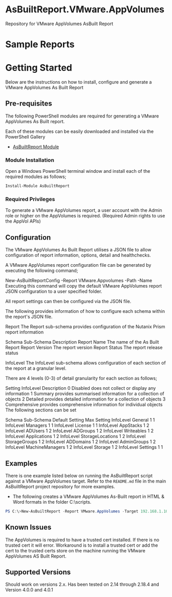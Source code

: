 # AsBuiltReport.VMware.AppVolumes
Repository for VMware AppVolumes AsBuilt Report


# Sample Reports

<Coming Soon>

# Getting Started

Below are the instructions on how to install, configure and generate a VMware AppVolumes As Built Report

## Pre-requisites
The following PowerShell modules are required for generating a VMware AppVolumes As Built report.

Each of these modules can be easily downloaded and installed via the PowerShell Gallery 

- [AsBuiltReport Module](https://www.powershellgallery.com/packages/AsBuiltReport/)

### Module Installation

Open a Windows PowerShell terminal window and install each of the required modules as follows;
```powershell
Install-Module AsBuiltReport
```

### Required Privileges

To generate a VMware AppVolumes report, a user account with the Admin role or higher on the AppVolumes is required. (Required Admin rights to use the AppVol APIs)

## Configuration

The VMware AppVolumes As Built Report utilises a JSON file to allow configuration of report information, options, detail and healthchecks.

A VMware AppVolumes report configuration file can be generated by executing the following command;

New-AsBuiltReportConfig -Report VMware.Appvolumes -Path <User specified folder> -Name <Optional> 
Executing this command will copy the default VMware AppVolumes report JSON configuration to a user specified folder.

All report settings can then be configured via the JSON file.

The following provides information of how to configure each schema within the report's JSON file.

Report
The Report sub-schema provides configuration of the Nutanix Prism report information

Schema	Sub-Schema	Description
Report	Name	The name of the As Built Report
Report	Version	The report version
Report	Status	The report release status

InfoLevel
The InfoLevel sub-schema allows configuration of each section of the report at a granular level.

There are 4 levels (0-3) of detail granularity for each section as follows;

Setting	InfoLevel	Description
0	Disabled	does not collect or display any information
1	Summary	provides summarised information for a collection of objects
2	Detailed	provides detailed information for a collection of objects
3	Comprehensive	provides comprehensive information for individual objects
The following sections can be set

Schema	    Sub-Schema	        Default Setting     Max Setting
InfoLevel	General	            1                   1
InfoLevel	Managers	        1                   1
InfoLevel	License             1                   1
InfoLevel	AppStacks	        1                   2
InfoLevel	ADUsers 	        1                   2
InfoLevel	ADGroups	        1                   2
InfoLevel   Writeables          1                   2
InfoLevel	Applications	    1                   2
InfoLevel	StorageLocations	1                   2
InfoLevel	StorageGroups       1                   2
InfoLevel	ADDomains       	1                   2
InfoLevel	AdminGroups      	1                   2
InfoLevel	MachineManagers 	1                   2
InfoLevel   Storage             1                   2
InfoLevel   Settings            1                   1


## Examples
There is one example listed below on running the AsBuiltReport script against a VMware AppVolumes target. Refer to the `README.md` file in the main AsBuiltReport project repository for more examples.

- The following creates a VMware AppVolumes As-Built report in HTML & Word formats in the folder C:\scripts\.
```powershell
PS C:\>New-AsBuiltReport -Report VMware.AppVolumes -Target 192.168.1.100 -Credential (Get-Credential) -Format HTML,Word -OutputPath C:\scripts\
```

## Known Issues
The AppVolumes is required to have a trusted cert installed. If there is no trusted cert it will error. Workaround is to install a trusted cert or add the cert to the trusted certs store on the machine running the VMware AppVolumes AS Built Report.

## Supported Versions
Should work on versions 2.x. Has been tested on 2.14 through 2.18.4 and Version 4.0.0 and 4.0.1